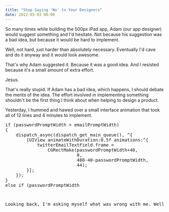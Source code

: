 ```yaml
---
title: "Stop Saying 'No' to Your Designers"
date: 2012-05-03 00:00
---
```


<import><p>So many times while building the 500px iPad app, Adam (our app designer) would suggest something and I'd hesitate. Not because his suggestion was a bad idea, but because it would be hard to implement.<!--more--></p>
<p>Well, not hard, just harder than absolutely necessary. Eventually I'd cave and do it anyway and it would look awesome.</p>
<p>That's why Adam suggested it. Because it was a good idea. And I resisted because it's a small amount of extra effort.</p>
<p>Jesus.</p>
<p>That's really stupid. If Adam has a bad idea, which happens, I should debate the merits of the idea. The effort involved in implementing something shouldn't be the first thing I think about when helping to design a product.</p>
<p>Yesterday, I hummed and hawed over a small interface animation that took all of 12 lines and 4 minutes to implement.</p>
<p><code></code></p>
<pre>
if (passwordPromptWidth &gt; emailPromptWidth)
{
    dispatch_async(dispatch_get_main_queue(), ^{
        [UIView animateWithDuration:0.5f animations:^{
            twitterEmailTextField.frame = 
                CGRectMake(passwordPromptWidth+40, 
                           0, 
                           480-40-passwordPromptWidth, 
                           44);
        }];
    });
}
else if (passwordPromptWidth 
<p></p>
<p>Looking back, I'm asking myself what was wrong with me. Well-designed apps don't just happen, they're created by people who give a damn, something that is antithetical to being lazy.</p></pre></import>

<!-- more -->

